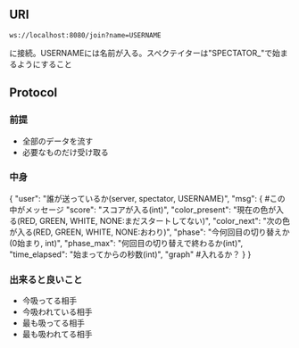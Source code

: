 ## URI
```
ws://localhost:8080/join?name=USERNAME
```
に接続。USERNAMEには名前が入る。スペクテイターは"SPECTATOR\_"で始まるようにすること
## Protocol
### 前提
- 全部のデータを流す
- 必要なものだけ受け取る
### 中身
{
  "user": "誰が送っているか(server, spectator, USERNAME)",
  "msg": { #この中がメッセージ
    "score": "スコアが入る(int)",
    "color_present": "現在の色が入る(RED, GREEN, WHITE, NONE:まだスタートしてない)",
    "color_next": "次の色が入る(RED, GREEN, WHITE, NONE:おわり)",
    "phase": "今何回目の切り替えか(0始まり, int)",
    "phase_max": "何回目の切り替えで終わるか(int)",
    "time_elapsed": "始まってからの秒数(int)",
    "graph" #入れるか？
  }
}

### 出来ると良いこと
- 今吸ってる相手
- 今吸われている相手
- 最も吸ってる相手
- 最も吸われてる相手
